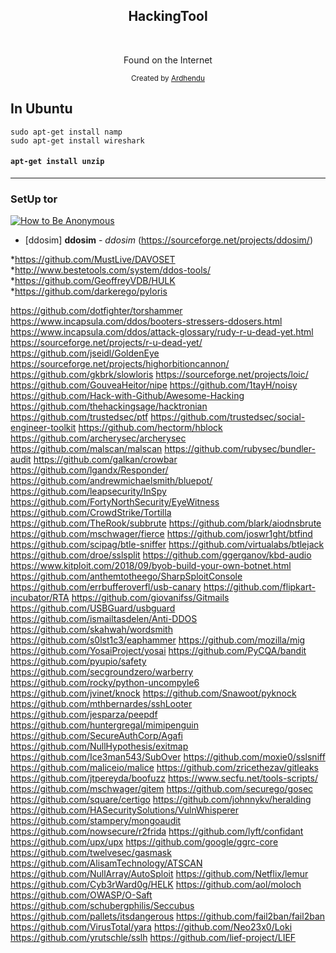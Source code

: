 <h2 align="center">HackingTool</h2>

<br>

<p align="center">
Found on the Internet 
</p>

<div align="center">
  <sub>Created by
    <a href="https://twitter.com/ardhendu101">Ardhendu</a>
    </div>


## In Ubuntu

```
sudo apt-get install namp
sudo apt-get install wireshark
```
#### <code>apt-get install unzip</code>
****
### SetUp tor
[![How to Be Anonymous](http://i3.ytimg.com/vi/r3K6ClMNPdk/maxresdefault.jpg)](https://www.youtube.com/watch?v=r3K6ClMNPdk)


* [ddosim] **ddosim** - *ddosim* (https://sourceforge.net/projects/ddosim/) <br>

*https://github.com/MustLive/DAVOSET
<br>
*http://www.bestetools.com/system/ddos-tools/
<br>
*https://github.com/GeoffreyVDB/HULK
<br>
*https://github.com/darkerego/pyloris
<br>

https://github.com/dotfighter/torshammer
https://www.incapsula.com/ddos/booters-stressers-ddosers.html
https://www.incapsula.com/ddos/attack-glossary/rudy-r-u-dead-yet.html
https://sourceforge.net/projects/r-u-dead-yet/
https://github.com/jseidl/GoldenEye
https://sourceforge.net/projects/highorbitioncannon/
https://github.com/gkbrk/slowloris
https://sourceforge.net/projects/loic/
https://github.com/GouveaHeitor/nipe
https://github.com/1tayH/noisy
https://github.com/Hack-with-Github/Awesome-Hacking
https://github.com/thehackingsage/hacktronian
https://github.com/trustedsec/ptf
https://github.com/trustedsec/social-engineer-toolkit
https://github.com/hectorm/hblock
https://github.com/archerysec/archerysec
https://github.com/malscan/malscan
https://github.com/rubysec/bundler-audit
https://github.com/galkan/crowbar
https://github.com/lgandx/Responder/
https://github.com/andrewmichaelsmith/bluepot/
https://github.com/leapsecurity/InSpy
https://github.com/FortyNorthSecurity/EyeWitness
https://github.com/CrowdStrike/Tortilla
https://github.com/TheRook/subbrute
https://github.com/blark/aiodnsbrute
https://github.com/mschwager/fierce
https://github.com/joswr1ght/btfind
https://github.com/scipag/btle-sniffer
https://github.com/virtualabs/btlejack
https://github.com/droe/sslsplit
https://github.com/ggerganov/kbd-audio
https://www.kitploit.com/2018/09/byob-build-your-own-botnet.html
https://github.com/anthemtotheego/SharpSploitConsole
https://github.com/errbufferoverfl/usb-canary
https://github.com/flipkart-incubator/RTA
https://github.com/giovanifss/Gitmails
https://github.com/USBGuard/usbguard
https://github.com/ismailtasdelen/Anti-DDOS
https://github.com/skahwah/wordsmith
https://github.com/s0lst1c3/eaphammer
https://github.com/mozilla/mig
https://github.com/YosaiProject/yosai
https://github.com/PyCQA/bandit
https://github.com/pyupio/safety
https://github.com/secgroundzero/warberry
https://github.com/rocky/python-uncompyle6
https://github.com/jvinet/knock
https://github.com/Snawoot/pyknock
https://github.com/mthbernardes/sshLooter
https://github.com/jesparza/peepdf
https://github.com/huntergregal/mimipenguin
https://github.com/SecureAuthCorp/Agafi
https://github.com/NullHypothesis/exitmap
https://github.com/Ice3man543/SubOver
https://github.com/moxie0/sslsniff
https://github.com/maliceio/malice
https://github.com/zricethezav/gitleaks
https://github.com/jtpereyda/boofuzz
https://www.secfu.net/tools-scripts/
https://github.com/mschwager/gitem
https://github.com/securego/gosec
https://github.com/square/certigo
https://github.com/johnnykv/heralding
https://github.com/HASecuritySolutions/VulnWhisperer
https://github.com/stampery/mongoaudit
https://github.com/nowsecure/r2frida
https://github.com/lyft/confidant
https://github.com/upx/upx
https://github.com/google/ggrc-core
https://github.com/twelvesec/gasmask
https://github.com/AlisamTechnology/ATSCAN
https://github.com/NullArray/AutoSploit
https://github.com/Netflix/lemur
https://github.com/Cyb3rWard0g/HELK
https://github.com/aol/moloch
https://github.com/OWASP/O-Saft
https://github.com/schubergphilis/Seccubus
https://github.com/pallets/itsdangerous
https://github.com/fail2ban/fail2ban
https://github.com/VirusTotal/yara
https://github.com/Neo23x0/Loki
https://github.com/yrutschle/sslh
https://github.com/lief-project/LIEF

